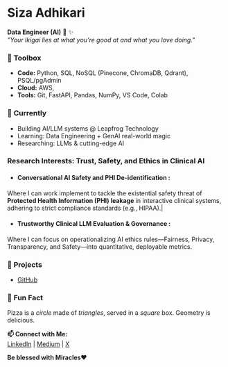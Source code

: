 # Siza Adhikari  
**Data Engineer (AI)** 🤖 ✨  
*"Your Ikigai lies at what you’re good at and what you love doing."*  

### 🔧 **Toolbox**  
- **Code:** Python, SQL, NoSQL (Pinecone, ChromaDB, Qdrant), PSQL/pgAdmin  
- **Cloud:** AWS, 
- **Tools:** Git, FastAPI, Pandas, NumPy, VS Code, Colab  

### 🌱 **Currently**  
- Building AI/LLM systems @ Leapfrog Technology  
- Learning: Data Engineering + GenAI real-world magic 
- Researching: LLMs & cutting-edge AI

### **Research Interests: Trust, Safety, and Ethics in Clinical AI**
- #### Conversational AI Safety and PHI De-identification :
Where I can work implement to tackle the existential safety threat of **Protected Health Information (PHI) leakage** in interactive clinical systems, adhering to strict compliance standards (e.g., HIPAA).|

- #### Trustworthy Clinical LLM Evaluation & Governance : 
Where I can focus on operationalizing AI ethics rules—Fairness, Privacy, Transparency, and Safety—into quantitative, deployable metrics.


### 🎯 **Projects**  
- [GitHub](https://github.com/Si-za1)

### 🍕 **Fun Fact**  
Pizza is a *circle* made of *triangles*, served in a *square* box. Geometry is delicious.  

**📫 Connect with Me:**  
[LinkedIn](https://www.linkedin.com/in/siza-adhikari-2a9574199/) | [Medium](https://starter-startler.medium.com/) | [X](https://x.com/Starterstartler)

**Be blessed with Miracles❤️**
